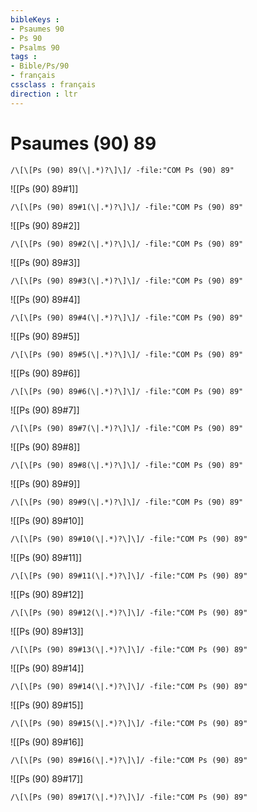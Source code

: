 ```yaml
---
bibleKeys : 
- Psaumes 90
- Ps 90
- Psalms 90
tags : 
- Bible/Ps/90
- français
cssclass : français
direction : ltr
---
```


# Psaumes (90) 89

```query
/\[\[Ps (90) 89(\|.*)?\]\]/ -file:"COM Ps (90) 89"
```



![[Ps (90) 89#1]]

```query
/\[\[Ps (90) 89#1(\|.*)?\]\]/ -file:"COM Ps (90) 89"
```

![[Ps (90) 89#2]]

```query
/\[\[Ps (90) 89#2(\|.*)?\]\]/ -file:"COM Ps (90) 89"
```

![[Ps (90) 89#3]]

```query
/\[\[Ps (90) 89#3(\|.*)?\]\]/ -file:"COM Ps (90) 89"
```

![[Ps (90) 89#4]]

```query
/\[\[Ps (90) 89#4(\|.*)?\]\]/ -file:"COM Ps (90) 89"
```

![[Ps (90) 89#5]]

```query
/\[\[Ps (90) 89#5(\|.*)?\]\]/ -file:"COM Ps (90) 89"
```

![[Ps (90) 89#6]]

```query
/\[\[Ps (90) 89#6(\|.*)?\]\]/ -file:"COM Ps (90) 89"
```

![[Ps (90) 89#7]]

```query
/\[\[Ps (90) 89#7(\|.*)?\]\]/ -file:"COM Ps (90) 89"
```

![[Ps (90) 89#8]]

```query
/\[\[Ps (90) 89#8(\|.*)?\]\]/ -file:"COM Ps (90) 89"
```

![[Ps (90) 89#9]]

```query
/\[\[Ps (90) 89#9(\|.*)?\]\]/ -file:"COM Ps (90) 89"
```

![[Ps (90) 89#10]]

```query
/\[\[Ps (90) 89#10(\|.*)?\]\]/ -file:"COM Ps (90) 89"
```

![[Ps (90) 89#11]]

```query
/\[\[Ps (90) 89#11(\|.*)?\]\]/ -file:"COM Ps (90) 89"
```

![[Ps (90) 89#12]]

```query
/\[\[Ps (90) 89#12(\|.*)?\]\]/ -file:"COM Ps (90) 89"
```

![[Ps (90) 89#13]]

```query
/\[\[Ps (90) 89#13(\|.*)?\]\]/ -file:"COM Ps (90) 89"
```

![[Ps (90) 89#14]]

```query
/\[\[Ps (90) 89#14(\|.*)?\]\]/ -file:"COM Ps (90) 89"
```

![[Ps (90) 89#15]]

```query
/\[\[Ps (90) 89#15(\|.*)?\]\]/ -file:"COM Ps (90) 89"
```

![[Ps (90) 89#16]]

```query
/\[\[Ps (90) 89#16(\|.*)?\]\]/ -file:"COM Ps (90) 89"
```

![[Ps (90) 89#17]]

```query
/\[\[Ps (90) 89#17(\|.*)?\]\]/ -file:"COM Ps (90) 89"
```

